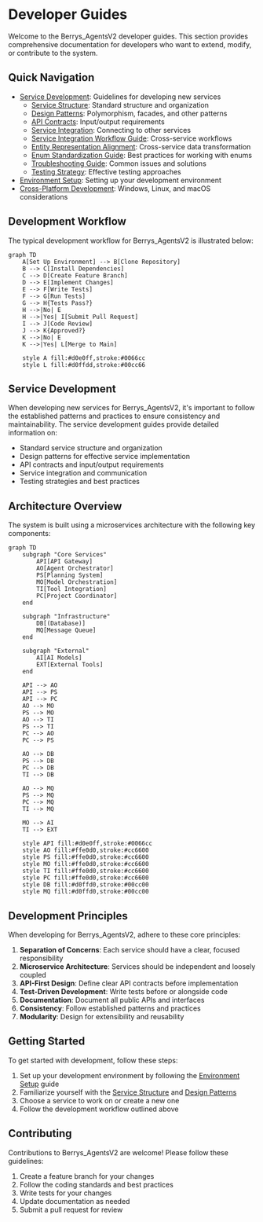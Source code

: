 # Developer Guides

Welcome to the Berrys_AgentsV2 developer guides. This section provides comprehensive documentation for developers who want to extend, modify, or contribute to the system.

## Quick Navigation

- [Service Development](service-development/index.md): Guidelines for developing new services
  - [Service Structure](service-development/service-structure.md): Standard structure and organization
  - [Design Patterns](service-development/design-patterns.md): Polymorphism, facades, and other patterns
  - [API Contracts](service-development/api-contracts.md): Input/output requirements
  - [Service Integration](service-development/service-integration.md): Connecting to other services
  - [Service Integration Workflow Guide](service-development/service-integration-workflow-guide.md): Cross-service workflows
  - [Entity Representation Alignment](service-development/entity-representation-alignment.md): Cross-service data transformation
  - [Enum Standardization Guide](service-development/enum_standardization.md): Best practices for working with enums
  - [Troubleshooting Guide](service-development/troubleshooting-guide.md): Common issues and solutions
  - [Testing Strategy](service-development/testing-strategy.md): Effective testing approaches
- [Environment Setup](environment-setup.md): Setting up your development environment
- [Cross-Platform Development](cross-platform-development.md): Windows, Linux, and macOS considerations

## Development Workflow

The typical development workflow for Berrys_AgentsV2 is illustrated below:

```mermaid
graph TD
    A[Set Up Environment] --> B[Clone Repository]
    B --> C[Install Dependencies]
    C --> D[Create Feature Branch]
    D --> E[Implement Changes]
    E --> F[Write Tests]
    F --> G[Run Tests]
    G --> H{Tests Pass?}
    H -->|No| E
    H -->|Yes| I[Submit Pull Request]
    I --> J[Code Review]
    J --> K{Approved?}
    K -->|No| E
    K -->|Yes| L[Merge to Main]
    
    style A fill:#d0e0ff,stroke:#0066cc
    style L fill:#d0ffdd,stroke:#00cc66
```

## Service Development

When developing new services for Berrys_AgentsV2, it's important to follow the established patterns and practices to ensure consistency and maintainability. The service development guides provide detailed information on:

- Standard service structure and organization
- Design patterns for effective service implementation
- API contracts and input/output requirements
- Service integration and communication
- Testing strategies and best practices

## Architecture Overview

The system is built using a microservices architecture with the following key components:

```mermaid
graph TD
    subgraph "Core Services"
        API[API Gateway]
        AO[Agent Orchestrator]
        PS[Planning System]
        MO[Model Orchestration]
        TI[Tool Integration]
        PC[Project Coordinator]
    end
    
    subgraph "Infrastructure"
        DB[(Database)]
        MQ[Message Queue]
    end
    
    subgraph "External"
        AI[AI Models]
        EXT[External Tools]
    end
    
    API --> AO
    API --> PS
    API --> PC
    AO --> MO
    PS --> MO
    AO --> TI
    PS --> TI
    PC --> AO
    PC --> PS
    
    AO --> DB
    PS --> DB
    PC --> DB
    TI --> DB
    
    AO --> MQ
    PS --> MQ
    PC --> MQ
    TI --> MQ
    
    MO --> AI
    TI --> EXT
    
    style API fill:#d0e0ff,stroke:#0066cc
    style AO fill:#ffe0d0,stroke:#cc6600
    style PS fill:#ffe0d0,stroke:#cc6600
    style MO fill:#ffe0d0,stroke:#cc6600
    style TI fill:#ffe0d0,stroke:#cc6600
    style PC fill:#ffe0d0,stroke:#cc6600
    style DB fill:#d0ffd0,stroke:#00cc00
    style MQ fill:#d0ffd0,stroke:#00cc00
```

## Development Principles

When developing for Berrys_AgentsV2, adhere to these core principles:

1. **Separation of Concerns**: Each service should have a clear, focused responsibility
2. **Microservice Architecture**: Services should be independent and loosely coupled
3. **API-First Design**: Define clear API contracts before implementation
4. **Test-Driven Development**: Write tests before or alongside code
5. **Documentation**: Document all public APIs and interfaces
6. **Consistency**: Follow established patterns and practices
7. **Modularity**: Design for extensibility and reusability

## Getting Started

To get started with development, follow these steps:

1. Set up your development environment by following the [Environment Setup](environment-setup.md) guide
2. Familiarize yourself with the [Service Structure](service-development/service-structure.md) and [Design Patterns](service-development/design-patterns.md)
3. Choose a service to work on or create a new one
4. Follow the development workflow outlined above

## Contributing

Contributions to Berrys_AgentsV2 are welcome! Please follow these guidelines:

1. Create a feature branch for your changes
2. Follow the coding standards and best practices
3. Write tests for your changes
4. Update documentation as needed
5. Submit a pull request for review
